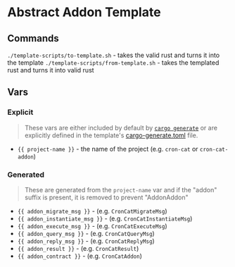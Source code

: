 # Abstract Addon Template
## Commands
`./template-scripts/to-template.sh` - takes the valid rust and turns it into the template
`./template-scripts/from-template.sh` - takes the templated rust and turns it into valid rust

## Vars
### Explicit
> These vars are either included by default by [`cargo generate`](https://cargo-generate.github.io/cargo-generate/templates/builtin_placeholders.html) or are explicitly defined in the template's [cargo-generate.toml](cargo-generate.toml) file.
- `{{ project-name }}` - the name of the project (e.g. `cron-cat` or `cron-cat-addon`)

### Generated
> These are generated from the `project-name` var and if the "addon" suffix is present, it is removed to prevent "AddonAddon"
- `{{ addon_migrate_msg }}` - (e.g. `CronCatMigrateMsg`)
- `{{ addon_instantiate_msg }}` - (e.g. `CronCatInstantiateMsg`)
- `{{ addon_execute_msg }}` - (e.g. `CronCatExecuteMsg`)
- `{{ addon_query_msg }}` - (e.g. `CronCatQueryMsg`)
- `{{ addon_reply_msg }}` - (e.g. `CronCatReplyMsg`)
- `{{ addon_result }}` - (e.g. `CronCatResult`)
- `{{ addon_contract }}` - (e.g. `CronCatAddon`)

